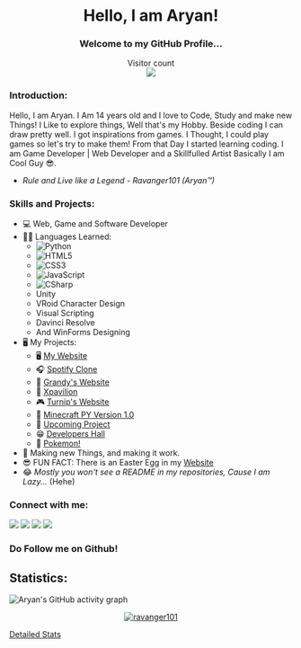 
<h1 align="center">Hello, I am Aryan!</h1>
<h3 align="center">Welcome to my GitHub Profile...</h3>
<p align="center"> 
  Visitor count<br>
  <img src="https://profile-counter.glitch.me/ravanger101/count.svg" />
</p>


### Introduction:
Hello, I am Aryan. I Am 14 years old and I love to Code, Study and make new Things! I Like to explore things, Well that's my Hobby. Beside coding I can draw pretty well.
I got inspirations from games. I Thought, I could play games so let's try to make them! From that Day I started learning coding. I am Game Developer | Web Developer and a Skillfulled Artist Basically I am Cool Guy 😎.
- *Rule and Live like a Legend - Ravanger101 (Aryan™)*
### Skills and Projects:
* 💻 Web, Game and Software Developer
* 👨‍💻 Languages Learned:
    * ![Python](https://img.shields.io/badge/-Python-black?style=for-the-badge&logo=Python)
    * ![HTML5](https://img.shields.io/badge/-HTML5-E34F26?style=for-the-badge&logo=html5&logoColor=white)
    * ![CSS3](https://img.shields.io/badge/-CSS3-1572B6?style=for-the-badge&logo=css3)
    * ![JavaScript](https://img.shields.io/badge/-JavaScript-black?style=for-the-badge&logo=javascript)
    * ![CSharp](https://img.shields.io/badge/-CSharp-black?style=for-the-badge&logo=csharp)
    * Unity
    * VRoid Character Design
    * Visual Scripting
    * Davinci Resolve
    * And WinForms Designing
* 🖥 My Projects:
    * 🖥️ <a href ="https://ravanger101.github.io/DragonRealmsWebsite/">My Website</a>
    * 🎧 <a href ="https://spotifyrealms.netlify.app/">Spotify Clone</a>
    * 📱 <a href ="https://grandyswebsite.netlify.app/">Grandy's Website</a>
    * 🧾 <a href ="https://xpavilion.github.io/">Xpavilion</a>
    * 🎮 <a href ="https://turnipguy30.me/">Turnip's Website</a>
    * 👾 <a href ="https://github.com/ProjectDragonRealms/DragonRealms-Version1.0">Minecraft PY Version 1.0</a>
    * 📁 <a href ="https://github.com/ProjectDragonRealms">Upcoming Project</a>
    * 😁 <a href ="https://developers-hall.netlify.app/ravanger101/">Developers Hall</a>
    * 🎃 <a href ="https://pokemon-pythonred.github.io/">Pokemon!</a>
* 🤖 Making new Things, and making it work.
* 😎 FUN FACT: There is an Easter Egg in my <a href ="https://ravanger101.github.io/DragonRealmsWebsite/">Website</a>
* 😂 *Mostly you won't see a README in my repositories, Cause I am Lazy...* (Hehe)


### Connect with me:
[![](https://img.shields.io/badge/-Aryan™-blue?style=for-the-badge&logo=Linkedin&logoColor=white&linkhttps://www.linkedin.com/in/aryangore/)](https://www.linkedin.com/in/aryangore/)
[![](https://img.shields.io/badge/-Github-171515?style=for-the-badge&logo=github&logoColor=white)](https://github.com/Ravanger101) 
[![](https://img.shields.io/badge/-Website-7e22ff?style=for-the-badge)](https://ravanger101.github.io/DragonRealmsWebsite/)
[![](https://img.shields.io/badge/-Email-c14438?style=for-the-badge&logo=gmail&logoColor=white&link=mailto:aryangore)](mailto:panther2008aryan101@gmail.com)
<h3>Do Follow me on Github!</h3>

## Statistics:


![Aryan's GitHub activity graph](https://activity-graph.herokuapp.com/graph?username=ravanger101&&theme=react-dark)
<p align="center"> <a href="https://github.com/ryo-ma/github-profile-trophy"><img src="https://github-profile-trophy.vercel.app/?username=ravanger101&theme=darkhub&no-bg=true&row=1&margin-w=15&margin-h=15" alt="ravanger101" /></a></p>
<p><a href="https://gitstats.me/Ravanger101">Detailed Stats</a>



